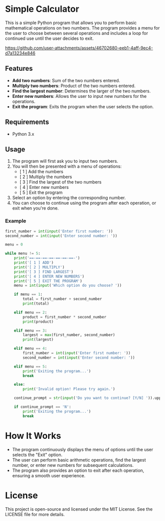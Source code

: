 # Simple Calculator

This is a simple Python program that allows you to perform basic mathematical operations on two numbers. The program provides a menu for the user to choose between several operations and includes a loop for continued use until the user decides to exit.


https://github.com/user-attachments/assets/46702680-eeb1-4aff-9ec4-d7a13234e846


## Features

- **Add two numbers**: Sum of the two numbers entered.
- **Multiply two numbers**: Product of the two numbers entered.
- **Find the largest number**: Determines the larger of the two numbers.
- **Enter new numbers**: Allows the user to input new numbers for the operations.
- **Exit the program**: Exits the program when the user selects the option.

## Requirements

- Python 3.x

## Usage

1. The program will first ask you to input two numbers.
2. You will then be presented with a menu of operations:
   - [ 1 ] Add the numbers
   - [ 2 ] Multiply the numbers
   - [ 3 ] Find the largest of the two numbers
   - [ 4 ] Enter new numbers
   - [ 5 ] Exit the program
3. Select an option by entering the corresponding number.
4. You can choose to continue using the program after each operation, or exit when you're done.

### Example

```python
first_number = int(input('Enter first number: '))
second_number = int(input('Enter second number: '))

menu = 0

while menu != 5:
    print('==-==-==-==-==-==-==-')
    print('[ 1 ] ADD')
    print('[ 2 ] MULTIPLY')
    print('[ 3 ] FIND LARGEST')
    print('[ 4 ] ENTER NEW NUMBERS')
    print('[ 5 ] EXIT THE PROGRAM')
    menu = int(input('Which option do you choose? '))

    if menu == 1:
        total = first_number + second_number
        print(total)

    elif menu == 2:
        product = first_number * second_number
        print(product)

    elif menu == 3:
        largest = max(first_number, second_number)
        print(largest)

    elif menu == 4:
        first_number = int(input('Enter first number: '))
        second_number = int(input('Enter second number: '))

    elif menu == 5:
        print('Exiting the program...')
        break

    else:
        print('Invalid option! Please try again.')

    continue_prompt = str(input('Do you want to continue? [Y/N] ')).upper()

    if continue_prompt == 'N':
        print('Exiting the program...')
        break

````

# How It Works

- The program continuously displays the menu of options until the user selects the "Exit" option.
- The user can perform basic arithmetic operations, find the largest number, or enter new numbers for subsequent calculations.
- The program also provides an option to exit after each operation, ensuring a smooth user experience.

# License
This project is open-source and licensed under the MIT License. See the LICENSE file for more details.
